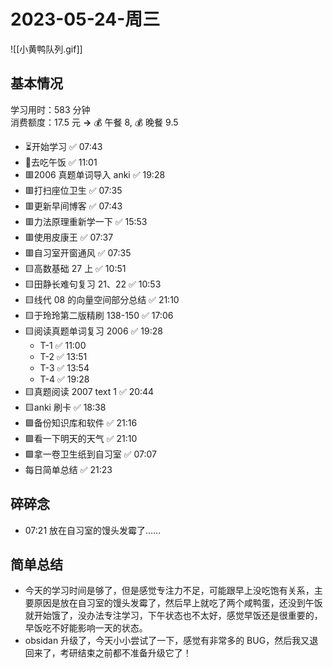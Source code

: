 # 2023-05-24-周三

![[小黄鸭队列.gif]]

## 基本情况

学习用时：583 分钟  
消费额度：17.5 元 **→** 💰 午餐 8, 💰 晚餐 9.5

-   ⏳开始学习 ✅ 07:43
-   🍕去吃午饭 ✅ 11:01
-   🟥2006 真题单词导入 anki ✅ 19:28
-   🟥打扫座位卫生 ✅ 07:35
-   🟥更新早间博客 ✅ 07:43
-   🟥力法原理重新学一下 ✅ 15:53
-   🟥使用皮康王 ✅ 07:37
-   🟥自习室开窗通风 ✅ 07:35
-   🟨高数基础 27 上 ✅ 10:51
-   🟨田静长难句复习 21、22 ✅ 10:53
-   🟨线代 08 的向量空间部分总结 ✅ 21:10
-   🟨于玲玲第二版精刷 138-150 ✅ 17:06
-   🟨阅读真题单词复习 2006 ✅ 19:28
    -   T-1 ✅ 11:00
    -   T-2 ✅ 13:51
    -   T-3 ✅ 13:54
    -   T-4 ✅ 19:28
-   🟨真题阅读 2007 text 1 ✅ 20:44
-   🟨anki 刷卡 ✅ 18:38
-   🟩备份知识库和软件 ✅ 21:16
-   🟩看一下明天的天气 ✅ 21:10
-   🟩拿一卷卫生纸到自习室 ✅ 07:07
-   每日简单总结 ✅ 21:23

## 碎碎念

- 07:21 放在自习室的馒头发霉了……

## 简单总结

-   今天的学习时间是够了，但是感觉专注力不足，可能跟早上没吃饱有关系，主要原因是放在自习室的馒头发霉了，然后早上就吃了两个咸鸭蛋，还没到午饭就开始饿了，没办法专注学习，下午状态也不太好，感觉早饭还是很重要的，早饭吃不好能影响一天的状态。
-   obsidan 升级了，今天小小尝试了一下，感觉有非常多的 BUG，然后我又退回来了，考研结束之前都不准备升级它了！